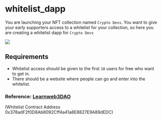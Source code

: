 # whitelist_dapp 

You are launching your NFT collection named `Crypto Devs`. You want to give your early supporters access to a whitelist for your collection, so here you are creating a whitelist dapp for `Crypto Devs`

![](https://i.imgur.com/zgY0TGo.png)

## Requirements

- Whitelist access should be given to the first `10` users for free who want to get in.
- There should be a website where people can go and enter into the whitelist.

### Reference: [Learnweb3DAO](https://github.com/LearnWeb3DAO/Whitelist-Dapp/blob/main/README.md)

(Whitelist Contract Address 0x378adF2f0D8Ab8092Cff4a41a8E8827E9A89dEDC)